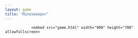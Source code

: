 ```yaml
---
layout: game
title: "Minesweeper"
---
```

                <embed src="game.html" width="900" height="700" allowfullscreen>